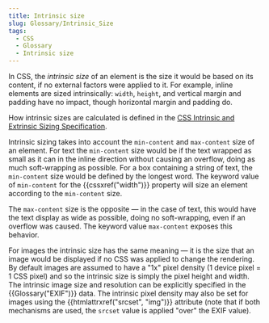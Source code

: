 ```yaml
---
title: Intrinsic size
slug: Glossary/Intrinsic_Size
tags:
  - CSS
  - Glossary
  - Intrinsic size
---
```

In CSS, the _intrinsic size_ of an element is the size it would be based on its content, if no external factors were applied to it. For example, inline elements are sized intrinsically: `width`, `height`, and vertical margin and padding have no impact, though horizontal margin and padding do.

How intrinsic sizes are calculated is defined in the [CSS Intrinsic and Extrinsic Sizing Specification](https://www.w3.org/TR/css-sizing-3/#intrinsic-sizes).

Intrinsic sizing takes into account the `min-content` and `max-content` size of an element. For text the `min-content` size would be if the text wrapped as small as it can in the inline direction without causing an overflow, doing as much soft-wrapping as possible. For a box containing a string of text, the `min-content` size would be defined by the longest word. The keyword value of `min-content` for the {{cssxref("width")}} property will size an element according to the `min-content` size.

The `max-content` size is the opposite — in the case of text, this would have the text display as wide as possible, doing no soft-wrapping, even if an overflow was caused. The keyword value `max-content` exposes this behavior.

For images the intrinsic size has the same meaning — it is the size that an image would be displayed if no CSS was applied to change the rendering. By default images are assumed to have a "1x" pixel density (1 device pixel = 1 CSS pixel) and so the intrinsic size is simply the pixel height and width. The intrinsic image size and resolution can be explicitly specified in the {{Glossary("EXIF")}} data. The intrinsic pixel density may also be set for images using the {{htmlattrxref("srcset", "img")}} attribute (note that if both mechanisms are used, the `srcset` value is applied "over" the EXIF value).
